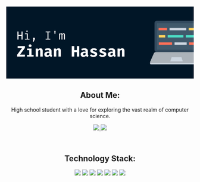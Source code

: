 <p align="center">
 
</p align="center">
<img src="https://github.com/Awesome1179/Awesome1179/blob/main/Designer%20in%20making.png" />

<p align="center">


</p>

<h2 align="center">About Me:</h2>

<p align="center">
  High school student with a love for exploring the vast realm of computer science. 
</p>

<p align="center">
  
 <a href="HackerRank: https://www.hackerrank.com/zulkerninehassan">
 <img src="https://img.shields.io/badge/-Awesome1179-black?style=flat-square&logo=HackerRank&logoColor=white&link=HackerRank:https://www.hackerrank.com/zulkerninehassan"/>
</a>
 <a href="https://codeforces.com/awesome1179">
 <img src="https://img.shields.io/badge/-Awesome1179-black?style=flat-square&logo=codeforces&logoColor=white&link=https://codeforces.com/ritikhere307"/>
</a>
</p>

<br>

<h2 align="center">Technology Stack:</h2>

<p align="center">
 <img src="https://img.shields.io/badge/-JavaScript-black?style=flat-square&logo=javascript"/>
<img src="https://img.shields.io/badge/-C++-black?style=flat-square&logo=c"/>
<img src="https://img.shields.io/badge/-Python-black?style=flat-square&logo=python"/>
<img src="https://img.shields.io/badge/-HTML5-black?style=flat-square&logo=html5&logoColor=white"/>
<img src="https://img.shields.io/badge/-CSS3-black?style=flat-square&logo=css3"/>
<img src="https://img.shields.io/badge/-Arduino-black?style=flat-square&logo=arduino"/>
 <img src="https://img.shields.io/badge/-Unity-black?style=flat-square&logo=unity"/>
</p>

